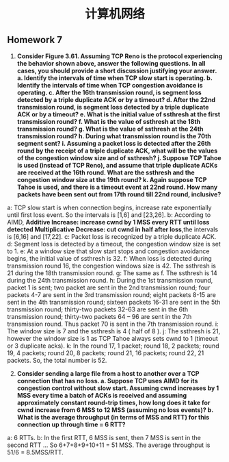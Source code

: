 # <center>**计算机网络**</center>  

## **Homework 7**
1. **Consider Figure 3.61. Assuming TCP Reno is the protocol experiencing the behavior shown above, answer the following questions. In all cases, you should provide a short discussion justifying your answer.
    a. Identify the intervals of time when TCP slow start is operating.
    b. Identify the intervals of time when TCP congestion avoidance is operating.
    c. After the 16th transmission round, is segment loss detected by a triple duplicate ACK or by a timeout?
    d. After the 22nd transmission round, is segment loss detected by a triple duplicate ACK or by a timeout?
    e. What is the initial value of ssthresh at the first transmission round?
    f. What is the value of ssthresh at the 18th transmission round?
    g. What is the value of ssthresh at the 24th transmission round?
    h. During what transmission round is the 70th segment sent?
    i. Assuming a packet loss is detected after the 26th round by the receipt of a triple duplicate ACK, what will be the values of the congestion window size and of ssthresh?
    j. Suppose TCP Tahoe is used (instead of TCP Reno), and assume that triple duplicate ACKs are received at the 16th round. What are the ssthresh and the congestion window size at the 19th round?
    k. Again suppose TCP Tahoe is used, and there is a timeout event at 22nd round. How many packets have been sent out from 17th round till 22nd round, inclusive?**

a: TCP slow start is when connection begins, increase rate exponentially until first loss event. So the intervals is [1,6] and [23,26].
b: According to AIMD, **Additive Increase: increase  cwnd by 1 MSS every RTT until loss detected Multiplicative Decrease: cut cwnd in half after loss**,the intervals is [6,16] and [17,22].
c: Packet loss is recognized by a triple duplicate ACK.
d: Segment loss is detected by a timeout, the congestion window size is set to 1. 
e: At a window size that slow start stops and congestion avoidance begins, the initial value of ssthresh is 32.
f: When loss is detected during transmission round 16, the congestion windows size is 42. The ssthresh is 21 during the 18th transmission round.
g: The same as f. The ssthresh is 14 during the 24th transmission round.
h: During the 1st transmission round, packet 1 is sent; two packet are sent in the 2nd transmission round; four packets 4-7 are sent in the 3rd transmission round; eight packets 8-15 are sent in the 4th transmission round; sixteen packets 16-31 are sent in the 5th transmission round; thirty-two packets 32-63 are sent in the 6th transmission round; thirty-two packets 64 – 96 are sent in the 7th transmission round.  Thus packet 70 is sent in the 7th transmission round.
i: The window size is 7 and the ssthresh is 4 ( half of 8 ).
j: The ssthresh is 21, however the window size is 1 as TCP Tahoe always sets cwnd to 1 (timeout or 3 duplicate acks).
k: In the round 17, 1 packet; round 18, 2 packets; round 19, 4 packets; round 20, 8 packets; round 21, 16 packets; round 22, 21 packets. So, the total number is 52. 

2. **Consider sending a large file from a host to another over a TCP connection that has no loss.
    a. Suppose TCP uses AIMD for its congestion control without slow start. Assuming cwnd increases by 1 MSS every time a batch of ACKs is received and assuming approximately constant round-trip times, how long does it take for cwnd increase from 6 MSS to 12 MSS (assuming no loss events)?
    b. What is the average throughput (in terms of MSS and RTT) for this connection up through time = 6 RTT?**

a: 6 RTTs.
b: In the first RTT, 6 MSS is sent, then 7 MSS is sent in the second RTT ... So 6+7+8+9+10+11 = 51 MSS. The average throughput is 51/6 = 8.5MSS/RTT.